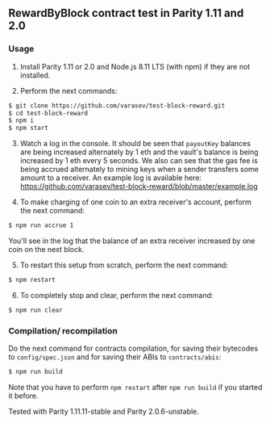 ## RewardByBlock contract test in Parity 1.11 and 2.0

### Usage

1. Install Parity 1.11 or 2.0 and Node.js 8.11 LTS (with npm) if they are not installed.

2. Perform the next commands:

```bash
$ git clone https://github.com/varasev/test-block-reward.git
$ cd test-block-reward
$ npm i
$ npm start
```

3. Watch a log in the console. It should be seen that `payoutKey` balances are being increased alternately by 1 eth and the vault's balance is being increased by 1 eth every 5 seconds. We also can see that the gas fee is being accrued alternately to mining keys when a sender transfers some amount to a receiver. An example log is available here: https://github.com/varasev/test-block-reward/blob/master/example.log

4. To make charging of one coin to an extra receiver's account, perform the next command:

```bash
$ npm run accrue 1
```

You'll see in the log that the balance of an extra receiver increased by one coin on the next block.

5. To restart this setup from scratch, perform the next command:

```bash
$ npm restart
```

6. To completely stop and clear, perform the next command:

```bash
$ npm run clear
```

### Compilation/ recompilation

Do the next command for contracts compilation, for saving their bytecodes to `config/spec.json` and for saving their ABIs to `contracts/abis`:

```bash
$ npm run build
```

Note that you have to perform `npm restart` after `npm run build` if you started it before.

Tested with Parity 1.11.11-stable and Parity 2.0.6-unstable.